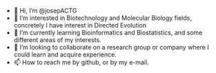 - 👋 Hi, I’m @josepACTG
- 👀 I’m interested in Biotechnology and Molecular Biology fields, concretely I have interest in Directed Evolution 
- 🌱 I’m currently learning Bioinformatics and Biostatistics, and some different areas of my interests.
- 💞️ I’m looking to collaborate on a research group or company where I could learn and acquire experience.
- 📫 How to reach me by github, or by my e-mail.

<!---
josepACTG/josepACTG is a ✨ special ✨ repository because its `README.md` (this file) appears on your GitHub profile.
You can click the Preview link to take a look at your changes.
--->
